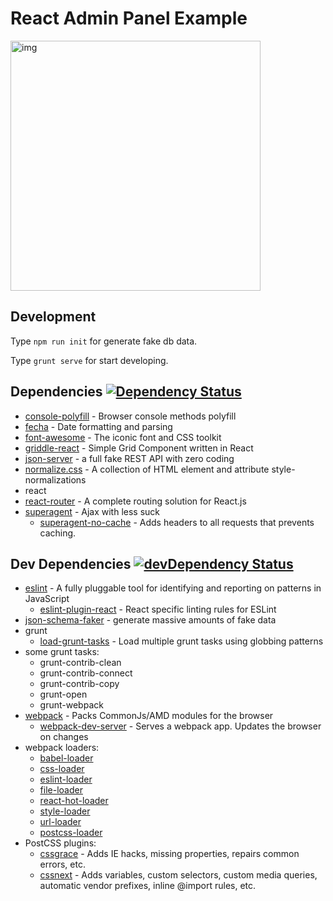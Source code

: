 React Admin Panel Example
===

<img src="https://cloud.githubusercontent.com/assets/1198848/7671756/2dcecc10-fce4-11e4-90a6-71d8a47a307d.png" width="400" alt="img" />

## Development

Type `npm run init` for generate fake db data.

Type `grunt serve` for start developing.


## Dependencies [![Dependency Status](https://david-dm.org/semigradsky/react-admin-example.svg)](https://david-dm.org/semigradsky/react-admin-example)

- [console-polyfill](https://github.com/paulmillr/console-polyfill) - Browser console methods polyfill
- [fecha](https://github.com/taylorhakes/fecha) - Date formatting and parsing
- [font-awesome](https://github.com/FortAwesome/Font-Awesome) - The iconic font and CSS toolkit
- [griddle-react](https://github.com/GriddleGriddle/Griddle) - Simple Grid Component written in React
- [json-server](https://github.com/typicode/json-server) - a full fake REST API with zero coding
- [normalize.css](https://github.com/necolas/normalize.css) - A collection of HTML element and attribute style-normalizations
- react
- [react-router](https://github.com/rackt/react-router) - A complete routing solution for React.js
- [superagent](https://github.com/visionmedia/superagent) - Ajax with less suck
  - [superagent-no-cache](https://github.com/johntron/superagent-no-cache) - Adds headers to all requests that prevents caching.

## Dev Dependencies [![devDependency Status](https://david-dm.org/semigradsky/react-admin-example/dev-status.svg)](https://david-dm.org/semigradsky/react-admin-example#info=devDependencies)

- [eslint](https://github.com/eslint/eslint) - A fully pluggable tool for identifying and reporting on patterns in JavaScript
  - [eslint-plugin-react](https://github.com/yannickcr/eslint-plugin-react) - React specific linting rules for ESLint
- [json-schema-faker](https://github.com/pateketrueke/json-schema-faker) - generate massive amounts of fake data
- grunt
  - [load-grunt-tasks](https://github.com/sindresorhus/load-grunt-tasks) - Load multiple grunt tasks using globbing patterns
- some grunt tasks:
  - grunt-contrib-clean
  - grunt-contrib-connect
  - grunt-contrib-copy
  - grunt-open
  - grunt-webpack
- [webpack](https://github.com/webpack/webpack) - Packs CommonJs/AMD modules for the browser
  - [webpack-dev-server](https://github.com/webpack/webpack-dev-server) - Serves a webpack app. Updates the browser on changes
- webpack loaders:
  - [babel-loader](https://github.com/babel/babel-loader)
  - [css-loader](https://github.com/webpack/css-loader)
  - [eslint-loader](https://github.com/MoOx/eslint-loader)
  - [file-loader](https://github.com/webpack/file-loader)
  - [react-hot-loader](https://github.com/gaearon/react-hot-loader)
  - [style-loader](https://github.com/webpack/style-loader)
  - [url-loader](https://github.com/webpack/url-loader)
  - [postcss-loader](https://github.com/postcss/postcss-loader)
- PostCSS plugins:
  - [cssgrace](https://github.com/cssdream/cssgrace) - Adds IE hacks, missing properties, repairs common errors, etc.
  - [cssnext](https://github.com/cssnext/cssnext) - Adds variables, custom selectors, custom media queries, automatic vendor prefixes, inline @import rules, etc.
